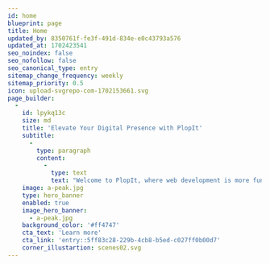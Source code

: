 ```yaml
---
id: home
blueprint: page
title: Home
updated_by: 8350761f-fe3f-491d-834e-e0c43793a576
updated_at: 1702423541
seo_noindex: false
seo_nofollow: false
seo_canonical_type: entry
sitemap_change_frequency: weekly
sitemap_priority: 0.5
icon: upload-svgrepo-com-1702153661.svg
page_builder:
  -
    id: lpykq13c
    size: md
    title: 'Elevate Your Digital Presence with PlopIt'
    subtitle:
      -
        type: paragraph
        content:
          -
            type: text
            text: "Welcome to PlopIt, where web development is more fun than a pizza party! 🍕 We're not just developers; we're your digital BFFs, turning ideas into web magic. From jazzing up sites to starting new adventures, PlopIt is your partner in all things awesome. Let's create, innovate, and sprinkle some web joy together! ✨🚀"
    image: a-peak.jpg
    type: hero_banner
    enabled: true
    image_hero_banner:
      - a-peak.jpg
    background_color: '#ff4747'
    cta_text: 'Learn more'
    cta_link: 'entry::5ff83c28-229b-4cb8-b5ed-c027ff0b00d7'
    corner_illustartion: scenes02.svg
---
```

